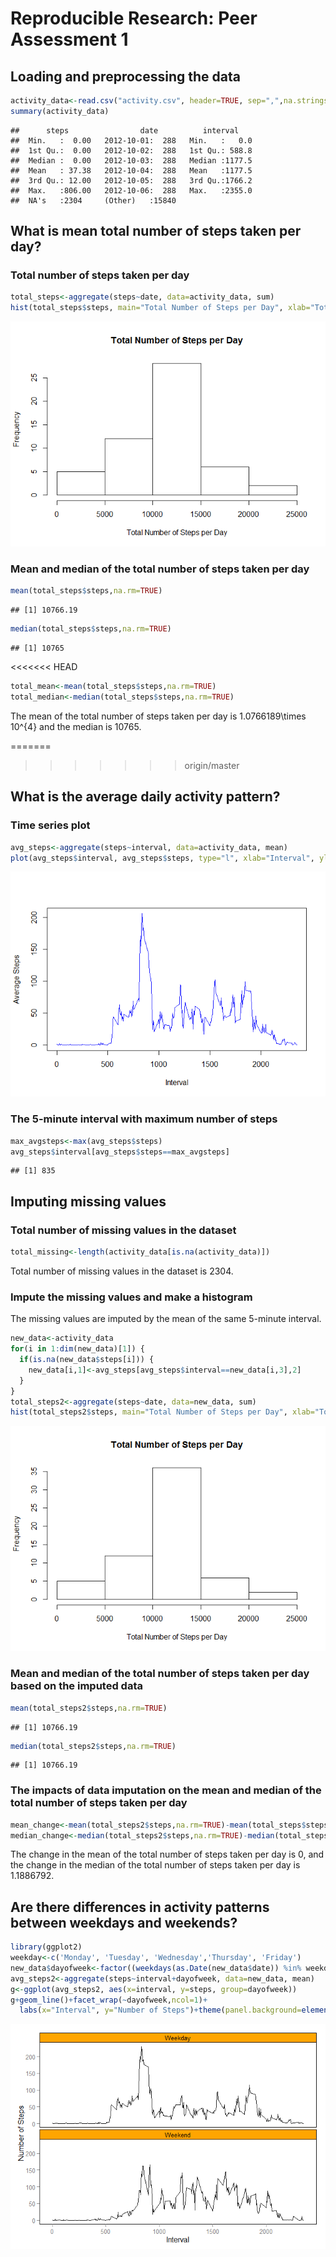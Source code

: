 # Reproducible Research: Peer Assessment 1


## Loading and preprocessing the data

```r
activity_data<-read.csv("activity.csv", header=TRUE, sep=",",na.strings="NA")
summary(activity_data)
```

```
##      steps                date          interval     
##  Min.   :  0.00   2012-10-01:  288   Min.   :   0.0  
##  1st Qu.:  0.00   2012-10-02:  288   1st Qu.: 588.8  
##  Median :  0.00   2012-10-03:  288   Median :1177.5  
##  Mean   : 37.38   2012-10-04:  288   Mean   :1177.5  
##  3rd Qu.: 12.00   2012-10-05:  288   3rd Qu.:1766.2  
##  Max.   :806.00   2012-10-06:  288   Max.   :2355.0  
##  NA's   :2304     (Other)   :15840
```


## What is mean total number of steps taken per day?
### Total number of steps taken per day

```r
total_steps<-aggregate(steps~date, data=activity_data, sum)
hist(total_steps$steps, main="Total Number of Steps per Day", xlab="Total Number of Steps per Day")
```

![](PA1_template_files/figure-html/unnamed-chunk-2-1.png) 

### Mean and median of the total number of steps taken per day

```r
mean(total_steps$steps,na.rm=TRUE)
```

```
## [1] 10766.19
```

```r
median(total_steps$steps,na.rm=TRUE)
```

```
## [1] 10765
```

<<<<<<< HEAD
```r
total_mean<-mean(total_steps$steps,na.rm=TRUE)
total_median<-median(total_steps$steps,na.rm=TRUE)
```
The mean of the total number of steps taken per day is 1.0766189\times 10^{4} and the median is 10765.

=======
>>>>>>> origin/master
## What is the average daily activity pattern?
### Time series plot

```r
avg_steps<-aggregate(steps~interval, data=activity_data, mean)
plot(avg_steps$interval, avg_steps$steps, type="l", xlab="Interval", ylab="Average Steps", col="Blue")
```

![](PA1_template_files/figure-html/unnamed-chunk-4-1.png) 

### The 5-minute interval with maximum number of steps

```r
max_avgsteps<-max(avg_steps$steps)
avg_steps$interval[avg_steps$steps==max_avgsteps]
```

```
## [1] 835
```

## Imputing missing values
### Total number of missing values in the dataset

```r
total_missing<-length(activity_data[is.na(activity_data)])
```
Total number of missing values in the dataset is 2304.

### Impute the missing values and make a histogram
The missing values are imputed by the mean of the same 5-minute interval.

```r
new_data<-activity_data
for(i in 1:dim(new_data)[1]) {
  if(is.na(new_data$steps[i])) {
    new_data[i,1]<-avg_steps[avg_steps$interval==new_data[i,3],2]
  }
}
total_steps2<-aggregate(steps~date, data=new_data, sum)
hist(total_steps2$steps, main="Total Number of Steps per Day", xlab="Total Number of Steps per Day")
```

![](PA1_template_files/figure-html/unnamed-chunk-7-1.png) 

### Mean and median of the total number of steps taken per day based on the imputed data

```r
mean(total_steps2$steps,na.rm=TRUE)
```

```
## [1] 10766.19
```

```r
median(total_steps2$steps,na.rm=TRUE)
```

```
## [1] 10766.19
```

### The impacts of data imputation on the mean and median of the total number of steps taken per day

```r
mean_change<-mean(total_steps2$steps,na.rm=TRUE)-mean(total_steps$steps,na.rm=TRUE)
median_change<-median(total_steps2$steps,na.rm=TRUE)-median(total_steps$steps,na.rm=TRUE)
```
The change in the mean of the total number of steps taken per day is 0, and the change in the median of the total number of steps taken per day is 1.1886792. 

## Are there differences in activity patterns between weekdays and weekends?

```r
library(ggplot2)
weekday<-c('Monday', 'Tuesday', 'Wednesday','Thursday', 'Friday')
new_data$dayofweek<-factor((weekdays(as.Date(new_data$date)) %in% weekday), levels=c(TRUE,FALSE),labels=c('Weekday','Weekend'))
avg_steps2<-aggregate(steps~interval+dayofweek, data=new_data, mean)
g<-ggplot(avg_steps2, aes(x=interval, y=steps, group=dayofweek))
g+geom_line()+facet_wrap(~dayofweek,ncol=1)+
  labs(x="Interval", y="Number of Steps")+theme(panel.background=element_rect(fill='white', colour='black'),strip.background=element_rect(fill='orange', colour='black'),panel.grid.major = element_blank(), panel.grid.minor = element_blank())
```

![](PA1_template_files/figure-html/unnamed-chunk-10-1.png) 

